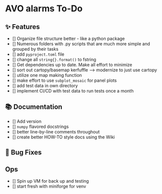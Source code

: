 # AVO alarms To-Do

## :sparkles: Features

- [] Organize file structure better - like a python package
- [] Numerous folders with .py scripts that are much more simple and grouped by their tasks
- [] add `pyproject.toml` file
- [] change all `string{}.format()` to fstring
- [] Get dependencies up to date. Make all effort to minimize
- [] sort out cartopy/basemap kerfuffle --> modernize to just use cartopy
- [] utilize one map making function
- [] make effort to use `subplot_mosaic` for panel plots 
- [] add test data in own directory
- [] implement CI/CD with test data to run tests once a month 

## :books: Documentation
- [] Add version
- [] `numpy` flavored docstrings
- [] better line-by-line comments throughout
- [] create better HOW-TO style docs using the Wiki

## :bug: Bug Fixes

## Ops

- [] Spin up VM for back up and testing
- [] start fresh with miniforge for venv
